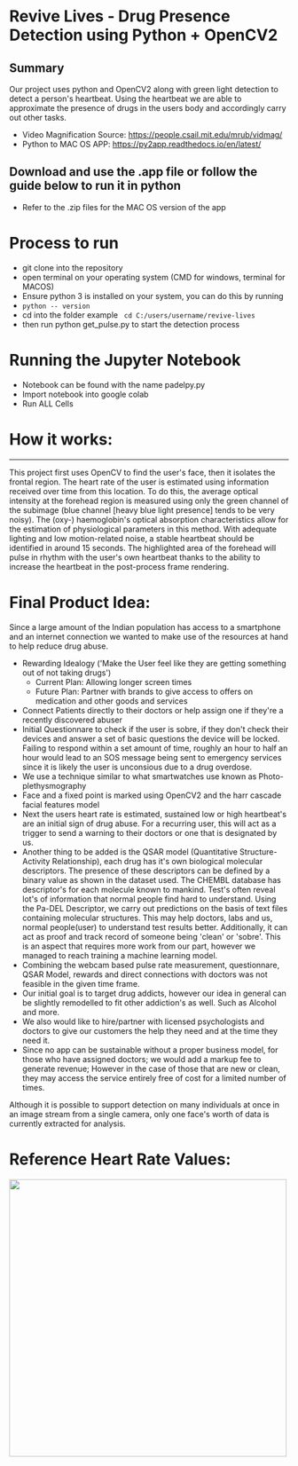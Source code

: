 # Revive Lives - Drug Presence Detection using Python + OpenCV2
## Summary
Our project uses python and OpenCV2 along with green light detection to detect a person's heartbeat. Using the heartbeat we are able to approximate the presence of drugs in the users body and accordingly carry out other tasks.


- Video Magnification Source: https://people.csail.mit.edu/mrub/vidmag/
- Python to MAC OS APP: https://py2app.readthedocs.io/en/latest/

## Download and use the .app file or follow the guide below to run it in python
- Refer to the .zip files for the MAC OS version of the app

# Process to run
- git clone into the repository
- open terminal on your operating system (CMD for windows, terminal for MACOS)
- Ensure python 3 is installed on your system, you can do this by running 
- ```python -- version```
- cd into the folder example 
 ``` cd C:/users/username/revive-lives```
- then run python get_pulse.py to start the detection process

# Running the Jupyter Notebook
- Notebook can be found with the name padelpy.py
- Import notebook into google colab
- Run ALL Cells

# How it works:

-----------------

This project first uses OpenCV to find the user's face, then it isolates the frontal region. The heart rate of the user is estimated using information received over time from this location. To do this, the average optical intensity at the forehead region is measured using only the green channel of the subimage (blue channel [heavy blue light presence] tends to be very noisy). The (oxy-) haemoglobin's optical absorption characteristics allow for the estimation of physiological parameters in this method. With adequate lighting and low motion-related noise, a stable heartbeat should be identified in around 15 seconds. The highlighted area of the forehead will pulse in rhythm with the user's own heartbeat thanks to the ability to increase the heartbeat in the post-process frame rendering.

# Final Product Idea:
Since a large amount of the Indian population has access to a smartphone and an internet connection we wanted to make use of the resources at hand to help reduce drug abuse. 
- Rewarding Idealogy ('Make the User feel like they are getting something out of not taking drugs')
	- Current Plan: Allowing longer screen times
	- Future Plan: Partner with brands to give access to offers on medication and other goods and services
- Connect Patients directly to their doctors or help assign one if they're a recently discovered abuser
- Initial Questionnare to check if the user is sobre, if they don't check their devices and answer a set of basic questions the device will be locked. Failing to respond within a set amount of time, roughly an hour to half an hour would lead to an SOS message being sent to emergency services since it is likely the user is unconsious due to a drug overdose.
- We use a technique similar to what smartwatches use known as Photo-plethysmography
- Face and a fixed point is marked using OpenCV2 and the harr cascade facial features model
- Next the users heart rate is estimated, sustained low or high heartbeat's are an initial sign of drug abuse. For a recurring user, this will act as a trigger to send a warning to their doctors or one that is designated by us.
- Another thing to be added is the QSAR model (Quantitative Structure-Activity Relationship), each drug has it's own biological molecular descriptors. The presence of these descriptors can be defined by a binary value as shown in the dataset used. The CHEMBL database has descriptor's for each molecule known to mankind. Test's often reveal lot's of information that normal people find hard to understand. Using the Pa-DEL Descriptor, we carry out predictions on the basis of text files containing molecular structures. This may help doctors, labs and us, normal people(user) to understand test results better. Additionally, it can act as proof and track record of someone being 'clean' or 'sobre'. This is an aspect that requires more work from our part, however we managed to reach training a machine learning model.
- Combining the webcam based pulse rate measurement, questionnare, QSAR Model, rewards and direct connections with doctors was not feasible in the given time frame.
- Our initial goal is to target drug addicts, however our idea in general can be slightly remodelled to fit other addiction's as well. Such as Alcohol and more.
- We also would like to hire/partner with licensed psychologists and doctors to give our customers the help they need and at the time they need it.
- Since no app can be sustainable without a proper business model, for those who have assigned doctors; we would add a markup fee to generate revenue; However in the case of those that are new or clean, they may access the service entirely free of cost for a limited number of times.

Although it is possible to support detection on many individuals at once in an image stream from a single camera, only one face's worth of data is currently extracted for analysis.

# Reference Heart Rate Values:
<img src = "https://raw.githubusercontent.com/bebochakravarti/Revive-Lives-/main/heart%20rate%20.png" style="width:500px;"></img>
